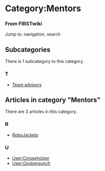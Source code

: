 # Category:Mentors

### From FIRSTwiki

Jump to: navigation, search

  

## Subcategories

There is 1 subcategory to this category.

### T

  * [Team advisors](/index.php/Category:Team_advisors "Category:Team advisors" )

## Articles in category "Mentors"

There are 3 articles in this category.

### R

  * [RoboJackets](/index.php/RoboJackets "RoboJackets" )

### U

  * [User:Cmseeholzer](/index.php/User:Cmseeholzer "User:Cmseeholzer" )
  * [User:Goobergunch](/index.php/User:Goobergunch "User:Goobergunch" )

